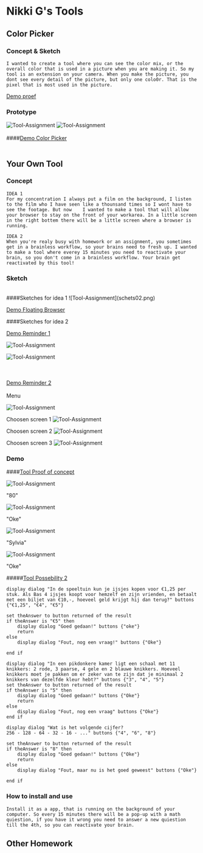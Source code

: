 # Nikki G's Tools

## Color Picker

### Concept & Sketch

```
I wanted to create a tool where you can see the color mix, or the overall color that is used in a picture when you are making it. So my tool is an extension on your camera. When you make the picture, you dont see every detail of the picture, but only one colo0r. That is the pixel that is most used in the picture. 
```
[Demo proef](DemoKleurProef.mov)

### Prototype

![Tool-Assignment](cp01.png)
![Tool-Assignment](cp02.png)
<br><br>
####[Demo Color Picker](cp.mov)
<br><br>

## Your Own Tool

### Concept
```
IDEA 1
For my concentration I always put a film on the background, I listen to the film who I have seen like a thounsand times so I wont have to see the footage. But now    I wanted to make a tool that will allow your browser to stay on the front of your workarea. In a little screen in the right bottem there will be a little screen where a browser is running. 
```

```
IDEA 2
When you're realy busy with homework or an assignment, you sometimes get in a brainless workflow, so your brains need to fresh up. I wanted to make a tool where everey 15 minutes you need to reactivate your brain, so you don't come in a brainless workflow. Your brain get reactivated by this tool! 
```

### Sketch

<br>
####Sketches for idea 1
![Tool-Assignment](schets02.png)

[Demo Floating Browser](DemoNetflix.mov)

####Sketches for idea 2

[Demo Reminder 1](DemoNotification.mov)

![Tool-Assignment](sketch01.png)

![Tool-Assignment](sketch02.png)
<br><br><br><br>
[Demo Reminder 2](DemoToolEind01.mov)
<br><br>
Menu

![Tool-Assignment](sketch03.png)

Choosen screen 1
![Tool-Assignment](sketch04.png)

Choosen screen 2
![Tool-Assignment](sketch05.png)

Choosen screen 3
![Tool-Assignment](sketch06.png)

### Demo

####[Tool Proof of concept](Tool.scpt)

![Tool-Assignment](T01.png)

"80"

![Tool-Assignment](T02.png)

"Oke"

![Tool-Assignment](T03.png)

"Sylvia"

![Tool-Assignment](T04.png)

"Oke"

#####[Tool Possebility 2](Tool01.scpt)
```
display dialog "In de speeltuin kun je ijsjes kopen voor €1,25 per stuk. Als Bas 4 ijsjes koopt voor hemzelf en zijn vrienden, en betaalt met een biljet van €10,-, hoeveel geld krijgt hij dan terug?" buttons {"€1,25", "€4", "€5"}set theAnswer to button returned of the resultif theAnswer is "€5" then	display dialog "Goed gedaan!" buttons {"oke"}	returnelse	display dialog "Fout, nog een vraag!" buttons {"Oke"}	end ifdisplay dialog "In een pikdonkere kamer ligt een schaal met 11 knikkers: 2 rode, 3 paarse, 4 gele en 2 blauwe knikkers. Hoeveel knikkers moet je pakken om er zeker van te zijn dat je minimaal 2 knikkers van dezelfde kleur hebt?" buttons {"3", "4", "5"}set theAnswer to button returned of the resultif theAnswer is "5" then	display dialog "Goed gedaan!" buttons {"Oke"}	returnelse	display dialog "Fout, nog een vraag" buttons {"Oke"}end ifdisplay dialog "Wat is het volgende cijfer?
256 - 128 - 64 - 32 - 16 - ..." buttons {"4", "6", "8"}set theAnswer to button returned of the resultif theAnswer is "8" then	display dialog "Goed gedaan!" buttons {"Oke"}	returnelse	display dialog "Fout, maar nu is het goed geweest" buttons {"Oke"}	end if
```


### How to install and use

```
Install it as a app, that is running on the background of your computer. So every 15 minutes there will be a pop-up with a math quiestion, if you have it wrong you need to answer a new quiestion till the 4th, so you can reactivate your brain. 
```

## Other Homework


